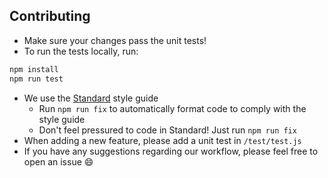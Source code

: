 ## Contributing

* Make sure your changes pass the unit tests!
* To run the tests locally, run:

```js
npm install
npm run test
```

* We use the [Standard](https://standardjs.com/) style guide
  * Run `npm run fix` to automatically format code to comply with the style guide
  * Don't feel pressured to code in Standard! Just run `npm run fix`
* When adding a new feature, please add a unit test in `/test/test.js`
* If you have any suggestions regarding our workflow, please feel free to open an issue :smile:
